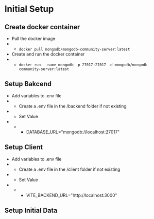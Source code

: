 

# Initial Setup

## Create docker container
* Pull the docker image
* * `docker pull mongodb/mongodb-community-server:latest`
* Create and run the docker container
* * `docker run --name mongodb -p 27017:27017 -d mongodb/mongodb-community-server:latest`

## Setup Bakcend
* Add variables to .env file
* * Create a .env file in the /backend folder if not existing
* * Set Value
* * * DATABASE_URL="mongodb://localhost:27017"

## Setup Client
* Add variables to .env file
* * Create a .env file in the /client folder if not existing
* * Set Value
* * * VITE_BACKEND_URL="http://localhost:3000"

## Setup Initial Data


